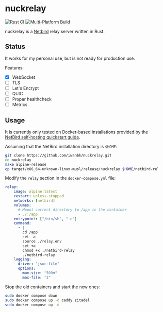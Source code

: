# nuckrelay

[![Rust CI](https://github.com/iwanbk/nuckrelay/actions/workflows/rust.yml/badge.svg)](https://github.com/iwanbk/nuckrelay/actions/workflows/rust.yml)
[![Multi-Platform Build](https://github.com/iwanbk/nuckrelay/actions/workflows/multi-platform.yml/badge.svg)](https://github.com/iwanbk/nuckrelay/actions/workflows/multi-platform.yml)

nuckrelay is a [Netbird](https://github.com/netbirdio/netbird) relay server written in Rust.

## Status

It works for my personal use, but is not ready for production use.

Features:
- [x] WebSocket
- [ ] TLS
- [ ] Let's Encrypt
- [ ] QUIC
- [ ] Proper healthcheck
- [ ] Metrics

## Usage

It is currently only tested on Docker-based installations provided by 
the [NetBird self-hosting quickstart guide](https://docs.netbird.io/selfhosted/selfhosted-quickstart).

Assuming that the NetBird installation directory is `$HOME`:

```bash
git clone https://github.com/iwanbk/nuckrelay.git
cd nuckrelay
make alpine-release
cp target/x86_64-unknown-linux-musl/release/nuckrelay $HOME/netbird-relay
```
Modify the `relay` section in the `docker-compose.yml` file:

```yml
relay:
    image: alpine:latest
    restart: unless-stopped
    networks: [netbird]
    volumes:
      # Mount current directory to /app in the container
      - ./:/app
    entrypoint: ["/bin/sh", "-c"]
    command:
      - |
        cd /app
        set -a
        source ./relay.env
        set +a
        chmod +x ./netbird-relay
        ./netbird-relay
    logging:
      driver: "json-file"
      options:
        max-size: "500m"
        max-file: "2"
```

Stop the old containers and start the new ones:
```bash
sudo docker compose down
sudo docker compose up -d caddy zitadel
sudo docker compose up -d
```

